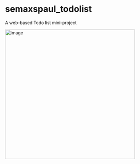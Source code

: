 # semaxspaul_todolist
A web-based Todo list mini-project

<img width="422" alt="image" src="https://github.com/semaxspaul/semaxspaul_todolist/assets/122141741/c9946e79-455b-4415-b573-9d715b15b11b">
